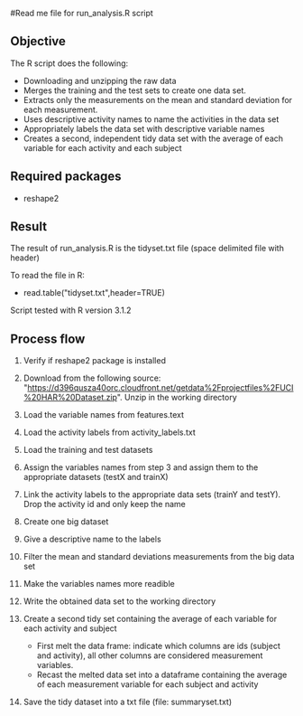 #Read me file for run_analysis.R script
## Objective
The R script does the following:

* Downloading and unzipping the raw data
* Merges the training and the test sets to create one data set.
* Extracts only the measurements on the mean and standard deviation for each measurement.
* Uses descriptive activity names to name the activities in the data set
* Appropriately labels the data set with descriptive variable names
* Creates a second, independent tidy data set with the average of each variable for each activity and each subject

## Required packages

- reshape2



## Result

The result of run_analysis.R is the tidyset.txt file (space delimited file with header)

To read the file in R:

- read.table("tidyset.txt",header=TRUE)

Script tested with R version 3.1.2

## Process flow

1. Verify if reshape2 package is installed

2. Download from the following source: "https://d396qusza40orc.cloudfront.net/getdata%2Fprojectfiles%2FUCI%20HAR%20Dataset.zip".
Unzip in the working directory

3. Load the variable names from features.text

4. Load the activity labels from activity_labels.txt

5. Load the training and test datasets

6. Assign the variables names from step 3 and assign them to the appropriate datasets (testX and trainX)

7. Link the activity labels to the appropriate data sets (trainY and testY). Drop the activity id and only keep the name

8. Create one big dataset

9. Give a descriptive name to the labels

10. Filter the mean and standard deviations measurements from the big data set

11. Make the variables names more readible

12. Write the obtained data set to the working directory

13. Create a second tidy set containing the average of each variable for each activity and subject
    - First melt the data frame: indicate which columns are ids (subject and activity), all other columns are considered measurement variables.
    - Recast the melted data set into a dataframe containing the average of each measurement variable for each subject and activity

14. Save the tidy dataset into a txt file (file: summaryset.txt)





